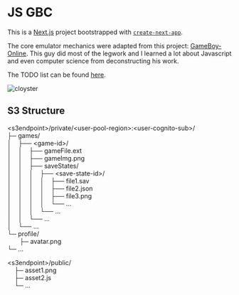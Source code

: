 # JS GBC

This is a [Next.js](https://nextjs.org/) project bootstrapped with [`create-next-app`](https://github.com/vercel/next.js/tree/canary/packages/create-next-app).


The core emulator mechanics were adapted from this project: [GameBoy-Online](https://github.com/taisel/GameBoy-Online/tree/47f9f638a8a9445aaa75050f634e437baa34aae0). This guy did most of the legwork and I learned a lot about Javascript and even computer science from deconstructing his work.

The TODO list can be found [here](https://github.com/gcox32/gameboy/blob/main/TODO.md).

![cloyster](https://assets.letmedemo.com/public/gameboy/images/sugimori/rb/091.png)

## S3 Structure

&lt;s3endpoint&gt;/private/&lt;user-pool-region&gt;:&lt;user-cognito-sub&gt;/  
  ├─ games/  
  │&nbsp;&nbsp;&nbsp;&nbsp;├── &lt;game-id&gt;/  
  │&nbsp;&nbsp;&nbsp;&nbsp;│&nbsp;&nbsp;&nbsp;&nbsp;├── gameFile.ext  
  │&nbsp;&nbsp;&nbsp;&nbsp;│&nbsp;&nbsp;&nbsp;&nbsp;├── gameImg.png  
  │&nbsp;&nbsp;&nbsp;&nbsp;│&nbsp;&nbsp;&nbsp;&nbsp;├── saveStates/  
  │&nbsp;&nbsp;&nbsp;&nbsp;│&nbsp;&nbsp;&nbsp;&nbsp;│&nbsp;&nbsp;&nbsp;&nbsp;├── &lt;save-state-id&gt;/  
  │&nbsp;&nbsp;&nbsp;&nbsp;│&nbsp;&nbsp;&nbsp;&nbsp;│&nbsp;&nbsp;&nbsp;&nbsp;│&nbsp;&nbsp;&nbsp;&nbsp;├── file1.sav  
  │&nbsp;&nbsp;&nbsp;&nbsp;│&nbsp;&nbsp;&nbsp;&nbsp;│&nbsp;&nbsp;&nbsp;&nbsp;│&nbsp;&nbsp;&nbsp;&nbsp;├── file2.json  
  │&nbsp;&nbsp;&nbsp;&nbsp;│&nbsp;&nbsp;&nbsp;&nbsp;│&nbsp;&nbsp;&nbsp;&nbsp;│&nbsp;&nbsp;&nbsp;&nbsp;├── file3.png  
  │&nbsp;&nbsp;&nbsp;&nbsp;│&nbsp;&nbsp;&nbsp;&nbsp;│&nbsp;&nbsp;&nbsp;&nbsp;│&nbsp;&nbsp;&nbsp;&nbsp;└── ...  
  │&nbsp;&nbsp;&nbsp;&nbsp;│&nbsp;&nbsp;&nbsp;&nbsp;│&nbsp;&nbsp;&nbsp;&nbsp;└── ...  
  │&nbsp;&nbsp;&nbsp;&nbsp;│&nbsp;&nbsp;&nbsp;&nbsp;└── ...    
  │&nbsp;&nbsp;&nbsp;&nbsp;└── ...  
  └─ profile/  
      &nbsp;&nbsp;&nbsp;&nbsp;&nbsp;&nbsp;&nbsp;├─ avatar.png  
      └─ ...  

&lt;s3endpoint&gt;/public/  
  &nbsp;&nbsp;&nbsp;&nbsp;├─ asset1.png  
  &nbsp;&nbsp;&nbsp;&nbsp;├─ asset2.js  
  &nbsp;&nbsp;&nbsp;&nbsp;└─ ...  


